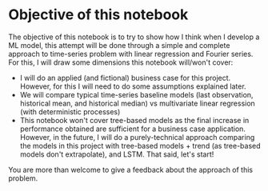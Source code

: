# Objective of this notebook

The objective of this notebook is to try to show how I think when I develop a ML model, this attempt will be done through a simple and complete approach to time-series problem with linear regression and Fourier series. For this, I will draw some dimensions this notebook will/won't cover:

- I will do an applied (and fictional) business case for this project. However, for this I will need to do some assumptions explained later.
- We will compare typical time-series baseline models (last observation, historical mean, and historical median) vs multivariate linear regression (with deterministic processes)
- This notebook won't cover tree-based models as the final increase in performance obtained are sufficient for a business case application. However, in the future, I will do a purely-technical approach comparing the models in this project with tree-based models + trend (as tree-based models don't extrapolate), and LSTM.
That said, let's start!

You are more than welcome to give a feedback about the approach of this problem.
